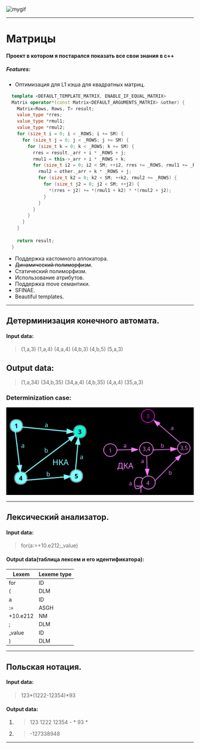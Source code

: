 ![mygif](https://media1.tenor.com/m/Ky6v0lFLVXwAAAAd/arch-linux-i-use-arch.gif)
___

# Матрицы
#### Проект в котором я постарался показать все свои знания в c++
##### Features:
* Оптимизация для L1 кэша для квадратных матриц.
```cpp
  template <DEFAULT_TEMPLATE_MATRIX, ENABLE_IF_EQUAL_MATRIX>
  Matrix operator*(const Matrix<DEFAULT_ARGUMENTS_MATRIX> &other) {
    Matrix<Rows, Rows, T> result;
    value_type *rres;
    value_type *rmul1;
    value_type *rmul2;
    for (size_t i = 0; i < _ROWS; i += SM) {
      for (size_t j = 0; j < _ROWS; j += SM) {
        for (size_t k = 0; k < _ROWS; k += SM) {
          rres = result._arr + i * _ROWS + j;
          rmul1 = this->_arr + i * _ROWS + k;
          for (size_t i2 = 0; i2 < SM; ++i2, rres += _ROWS, rmul1 += _ROWS) {
            rmul2 = other._arr + k * _ROWS + j;
            for (size_t k2 = 0; k2 < SM; ++k2, rmul2 += _ROWS) {
              for (size_t j2 = 0; j2 < SM; ++j2) {
                *(rres + j2) += *(rmul1 + k2) * *(rmul2 + j2);
              }
            }
          }
        }
      }
    }

    return result;
  }
```
* Поддержка кастомного аллокатора.
* ~~Динамический полиморфизм~~.
* Статический полиморфизм.
* Использование атрибутов.
* Поддержка move семантики.
* SFINAE.
* Beautiful templates.

___

## Детерминизация конечного автомата.
#### Input data:
> (1,a,3) (1,a,4) (4,a,4) (4,b,3) (4,b,5) (5,a,3)
## Output data:
> (1,a,34) (34,b,35) (34,a,4) (4,b,35) (4,a,4) (35,a,3)
### Determinization case:
![gallery](preview_image/de-termination.png)

___

## Лексический анализатор.
#### Input data:
> for(a:=+10.e212;_value)
#### Output data(таблица лексем и его идентификатора):
|       Lexem       |       Lexeme type     |
|-------------------|:----------------------|
| for               | ID                    |
| (                 | DLM                   |
| a                 | ID                    |
| :=                | ASGH                  |
| +10.e212          | NM                    |
| ;                 | DLM                   |
| _value            | ID                    |
| )                 | DLM                   |

___

## Польская нотация.
#### Input data:
> 123*(1222-12354)*93
#### Output data:
1. > 123 1222 12354 - * 93 *
2. > -127338948

___
